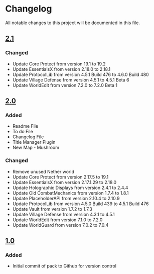 # Changelog
All notable changes to this project will be documented in this file.

## [2.1]

### Changed
- Update Core Protect from version 19.1 to 19.2
- Update EssentialsX from version 2.18.0 to 2.18.1
- Update ProtocolLib from version 4.5.1 Build 476 to 4.6.0 Build 480
- Update Village Defense from version 4.5.1 to 4.5.1 Beta 6
- Update WorldEdit from version 7.2.0 to 7.2.0 Beta 1

## [2.0]

### Added
- Readme File
- To do File
- Changelog File
- Title Manager Plugin
- New Map - Mushroom

### Changed
- Remove unused Nether world
- Update Core Protect from version 2.17.5 to 19.1
- Update EssentialsX from version 2.17.1.29 to 2.18.0
- Update Holographic Displays from version 2.4.1 to 2.4.4
- Update Old CombatMechanics from version 1.7.4 to 1.8.1
- Update PlaceholderAPI from version 2.10.4 to 2.10.9
- Update ProtocolLib from version 4.5.0 Build 439 to 4.5.1 Build 476
- Update Vault from version 1.7.2 to 1.7.3
- Update Village Defense from version 4.3.1 to 4.5.1
- Update WorldEdit from version 7.1.0 to 7.2.0
- Update WorldGuard from version 7.0.2 to 7.0.4

## [1.0]

### Added
- Initial commit of pack to Github for version control

[2.1]: https://github.com/apexhosting/VillagerDefence/releases/tag/2.1
[2.0]: https://github.com/apexhosting/VillagerDefence/releases/tag/2.0
[1.0]: https://github.com/apexhosting/VillagerDefence/releases/tag/1.0
